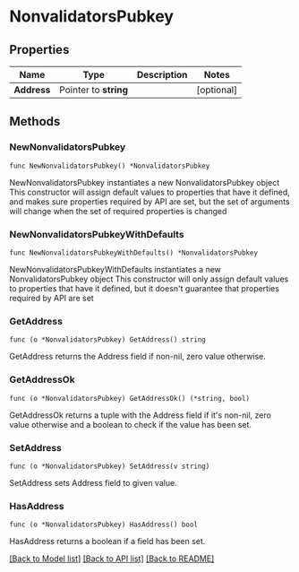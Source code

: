 # NonvalidatorsPubkey

## Properties

Name | Type | Description | Notes
------------ | ------------- | ------------- | -------------
**Address** | Pointer to **string** |  | [optional] 

## Methods

### NewNonvalidatorsPubkey

`func NewNonvalidatorsPubkey() *NonvalidatorsPubkey`

NewNonvalidatorsPubkey instantiates a new NonvalidatorsPubkey object
This constructor will assign default values to properties that have it defined,
and makes sure properties required by API are set, but the set of arguments
will change when the set of required properties is changed

### NewNonvalidatorsPubkeyWithDefaults

`func NewNonvalidatorsPubkeyWithDefaults() *NonvalidatorsPubkey`

NewNonvalidatorsPubkeyWithDefaults instantiates a new NonvalidatorsPubkey object
This constructor will only assign default values to properties that have it defined,
but it doesn't guarantee that properties required by API are set

### GetAddress

`func (o *NonvalidatorsPubkey) GetAddress() string`

GetAddress returns the Address field if non-nil, zero value otherwise.

### GetAddressOk

`func (o *NonvalidatorsPubkey) GetAddressOk() (*string, bool)`

GetAddressOk returns a tuple with the Address field if it's non-nil, zero value otherwise
and a boolean to check if the value has been set.

### SetAddress

`func (o *NonvalidatorsPubkey) SetAddress(v string)`

SetAddress sets Address field to given value.

### HasAddress

`func (o *NonvalidatorsPubkey) HasAddress() bool`

HasAddress returns a boolean if a field has been set.


[[Back to Model list]](../README.md#documentation-for-models) [[Back to API list]](../README.md#documentation-for-api-endpoints) [[Back to README]](../README.md)


